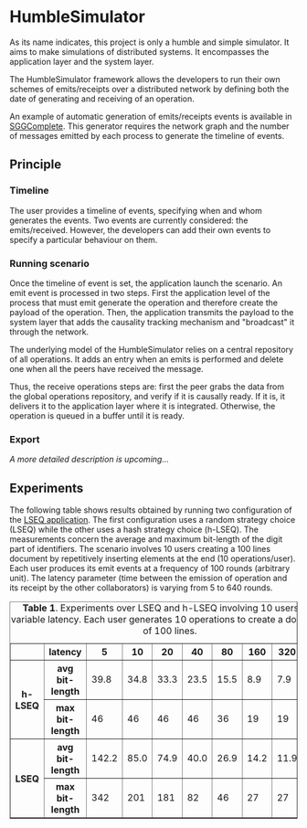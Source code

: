 # HumbleSimulator #

As its name indicates, this project is only a humble and simple simulator. It
aims to make simulations of distributed systems. It encompasses the application
layer and the system layer.

The HumbleSimulator framework allows the developers to run their own schemes of
emits/receipts over a distributed network by defining both the date of
generating and receiving of an operation.

An example of automatic generation of emits/receipts events is available in
[SGGComplete](src/main/java/gdd/scenariogenerators/SGGComplete.java). This
generator requires the network graph and the number of messages emitted by each
process to generate the timeline of events.

## Principle ##

### Timeline ###

The user provides a timeline of events, specifying when and whom generates the
events. Two events are currently considered: the emits/received. However, the
developers can add their own events to specify a particular behaviour on them.

### Running scenario ###

Once the timeline of event is set, the application launch the scenario. An emit
event is processed in two steps. First the application level of the process
that must emit generate the operation and therefore create the payload of the
operation. Then, the application transmits the payload to the system layer that
adds the causality tracking mechanism and "broadcast" it through the
network. 

The underlying model of the HumbleSimulator relies on a central repository of
all operations. It adds an entry when an emits is performed and delete one when
all the peers have received the message.

Thus, the receive operations steps are: first the peer grabs the data from the
global operations repository, and verify if it is causally ready. If it is, it
delivers it to the application layer where it is integrated. Otherwise, the 
operation is queued in a buffer until it is ready.

### Export ###

<i>A more detailed description is upcoming...</i>

## Experiments ##

The following table shows results obtained by running two configuration of the
[LSEQ application](https://github.com/Chat-Wane/LSEQ). The first configuration
uses a random strategy choice (LSEQ) while the other uses a hash strategy
choice (h-LSEQ). The measurements concern the average and maximum bit-length of
the digit part of identifiers. The scenario involves 10 users creating a 100
lines document by repetitively inserting elements at the end (10
operations/user). Each user produces its emit events at a frequency of 100
rounds (arbitrary unit). The latency parameter (time between the emission of
operation and its receipt by the other collaborators) is varying from 5 to 640
rounds.

<table border="1">

<tr> <th> </th> <th> latency </th> <th> 5 </th> <th> 10 </th> <th> 20 </th>
     <th> 40 </th> <th> 80 </th> <th> 160 </th> <th> 320 </th> <th> 640 </th> 
</tr>
<tr> <th rowspan="2"> h-LSEQ </th> <th> avg bit-length </th> <td> 39.8 </td>
     <td> 34.8 </td> <td> 33.3 </td> <td> 23.5 </td> <td> 15.5 </td> 
     <td> 8.9 </td> <td> 7.9 </td> <td> 8.0 </td>
</tr>

<tr> <th> max bit-length </th> <td> 46 </td> <td> 46 </td> <td> 46 </td>
     <td> 46 </td> <td> 36 </td> <td> 19 </td> <td> 19 </td> <td> 19 </td>
</tr>

<tr> <th rowspan="2"> LSEQ </th> <th> avg bit-length </th> <td> 142.2 </td>
     <td> 85.0 </td> <td> 74.9 </td> <td> 40.0 </td> <td> 26.9 </td>
     <td> 14.2 </td> <td> 11.9 </td> <td> 8.8 </td>
</tr>

<tr> <th> max bit-length </th> <td> 342 </td> <td> 201 </td> <td> 181 </td>
     <td> 82 </td> <td> 46 </td> <td> 27 </td> <td> 27 </td> <td> 19 </td>
</tr>


<caption><strong>Table 1</strong>. Experiments over LSEQ and h-LSEQ involving
10 users and variable latency. Each user generates 10 operations to create a
document of 100 lines.</caption>

 </table>
